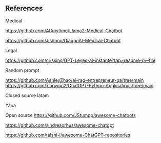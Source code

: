 






## References
Medical

https://github.com/AIAnytime/Llama2-Medical-Chatbot

https://github.com/Jishnnu/DiagnoAI-Medical-Chatbot



Legal

https://github.com/crissins/GPT-Leyes-al-instante?tab=readme-ov-file


Random prompt

https://github.com/AshleyZhao/ai-rag-entrepreneur-qa/tree/main
https://github.com/xiaowuc2/ChatGPT-Python-Applications/tree/main

Closed source latam

Yana 



Open source
https://github.com/JStumpp/awesome-chatbots


https://github.com/sindresorhus/awesome-chatgpt

https://github.com/taishi-i/awesome-ChatGPT-repositories
